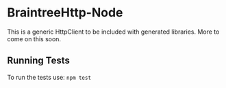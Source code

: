 # BraintreeHttp-Node

This is a generic HttpClient to be included with generated libraries. More to come on this soon.

## Running Tests

To run the tests use: `npm test`
